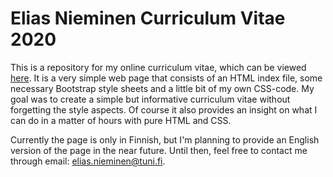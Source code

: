 # Elias Nieminen Curriculum Vitae 2020
This is a repository for my online curriculum vitae, which can be viewed [here](http://eliasnieminen.fi/cv). It is a very simple web page
that consists of an HTML index file, some necessary Bootstrap style sheets and a little bit of my own CSS-code. My goal was to create a
simple but informative curriculum vitae without forgetting the style aspects. Of course it also provides an insight on what I can do in
a matter of hours with pure HTML and CSS.

Currently the page is only in Finnish, but I'm planning to provide an English version of the page in the near future. Until then, feel
free to contact me through email: [elias.nieminen@tuni.fi](mailto:elias.nieminen@tuni.fi).
